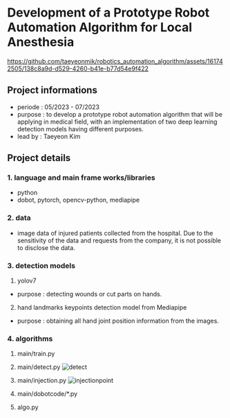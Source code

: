 # Development of a Prototype Robot Automation Algorithm for Local Anesthesia

https://github.com/taeyeonmik/robotics_automation_algorithm/assets/161742505/138c8a9d-d529-4260-b41e-b77d54e9f422

## Project informations
- periode : 05/2023 - 07/2023
- purpose : to develop a prototype robot automation algorithm that will be applying in medical field, with an implementation of two deep learning detection models having different purposes.   
- lead by : Taeyeon Kim

## Project details
### 1. language and main frame works/libraries
- python
- dobot, pytorch, opencv-python, mediapipe

### 2. data
- image data of injured patients collected from the hospital. Due to the sensitivity of the data and requests from the company, it is not possible to disclose the data.

### 3. detection models
1) yolov7 
- purpose : detecting wounds or cut parts on hands.
2) hand landmarks keypoints detection model from Mediapipe
- purpose : obtaining all hand joint position information from the images.

### 4. algorithms
1) main/train.py
2) main/detect.py
   ![detect](https://github.com/taeyeonmik/robotics_automation_algorithm/assets/161742505/20e12f8e-f5c5-4b6b-91df-915cd35f9037)

3) main/injection.py
   ![injectionpoint](https://github.com/taeyeonmik/robotics_automation_algorithm/assets/161742505/a5fde0fc-1fa7-45e6-baca-04f3b776375e)

4) main/dobotcode/*.py
5) algo.py
